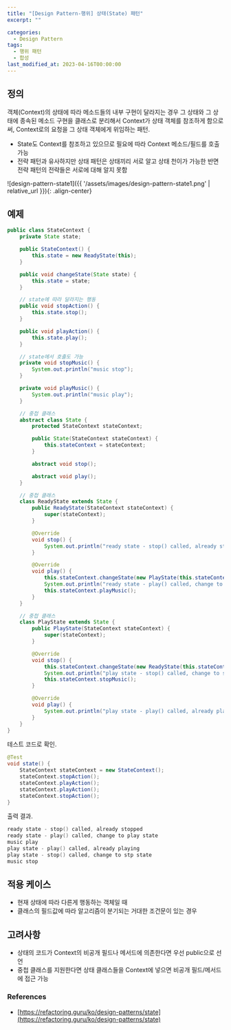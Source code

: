 ```yaml
---
title: "[Design Pattern-행위] 상태(State) 패턴"
excerpt: ""

categories:
  - Design Pattern
tags:
  - 행위 패턴
  - 합성
last_modified_at: 2023-04-16T00:00:00
---
```



## 정의

객체(Context)의 상태에 따라 메소드들의 내부 구현이 달라지는 경우 그 상태와 그 상태에 종속된 메소드 구현을 클래스로 분리해서 Context가 상태 객체를 참조하게 함으로써, Context로의 요청을 그 상태 객체에게 위임하는 패턴.

- State도 Context를 참조하고 있으므로 필요에 따라 Context 메소드/필드를 호출 가능
- 전략 패턴과 유사하지만 상태 패턴은 상태끼리 서로 알고 상태 천이가 가능한 반면 전략 패턴의 전략들은 서로에 대해 알지 못함

![design-pattern-state1]({{ '/assets/images/design-pattern-state1.png' | relative_url }}){: .align-center}
## 예제

```java
public class StateContext {
    private State state;

    public StateContext() {
        this.state = new ReadyState(this);
    }

    public void changeState(State state) {
        this.state = state;
    }

    // state에 따라 달라지는 행동
    public void stopAction() {
        this.state.stop();
    }

    public void playAction() {
        this.state.play();
    }

    // state에서 호출도 가능
    private void stopMusic() {
        System.out.println("music stop");
    }

    private void playMusic() {
        System.out.println("music play");
    }

    // 중첩 클래스
    abstract class State {
        protected StateContext stateContext;

        public State(StateContext stateContext) {
            this.stateContext = stateContext;
        }

        abstract void stop();

        abstract void play();
    }

    // 중첩 클래스
    class ReadyState extends State {
        public ReadyState(StateContext stateContext) {
            super(stateContext);
        }

        @Override
        void stop() {
            System.out.println("ready state - stop() called, already stopped");
        }

        @Override
        void play() {
            this.stateContext.changeState(new PlayState(this.stateContext));
            System.out.println("ready state - play() called, change to play state");
            this.stateContext.playMusic();
        }
    }

    // 중첩 클래스
    class PlayState extends State {
        public PlayState(StateContext stateContext) {
            super(stateContext);
        }

        @Override
        void stop() {
            this.stateContext.changeState(new ReadyState(this.stateContext));
            System.out.println("play state - stop() called, change to stop state");
            this.stateContext.stopMusic();
        }

        @Override
        void play() {
            System.out.println("play state - play() called, already playing");
        }
    }
}
```

테스트 코드로 확인.

```java
@Test
void state() {
    StateContext stateContext = new StateContext();
    stateContext.stopAction();
    stateContext.playAction();
    stateContext.playAction();
    stateContext.stopAction();
}
```

출력 결과.

```powershell
ready state - stop() called, already stopped
ready state - play() called, change to play state
music play
play state - play() called, already playing
play state - stop() called, change to stp state
music stop
```

## 적용 케이스

- 현재 상태에 따라 다른게 행동하는 객체일 때
- 클래스의 필드값에 따라 알고리즘이 분기되는 거대한 조건문이 있는 경우

## 고려사항

- 상태의 코드가 Context의 비공개 필드나 메서드에 의존한다면 우선 public으로 선언
- 중첩 클래스를 지원한다면 상태 클래스들을 Context에 넣으면 비공개 필드/메서드에 접근 가능

### References

- [https://refactoring.guru/ko/design-patterns/state](https://refactoring.guru/ko/design-patterns/state)